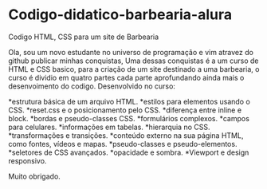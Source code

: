 # Codigo-didatico-barbearia-alura
Codigo HTML, CSS para um site de Barbearia 

Ola, sou um novo estudante no universo de programação e vim atravez do github publicar minhas conquistas, Uma dessas conquistas é a um curso de HTML e CSS basico,
para a criação de um site destinado a uma barbearia, o curso é dividio em quatro partes cada parte aprofundando ainda mais o desenvoimento do codigo.
  Desenvolvido no curso:
  
*estrutura básica de um arquivo HTML.
*estilos para elementos usando o CSS.
*reset.css e o posicionamento pelo CSS.
*diferença entre inline e block.
*bordas e pseudo-classes CSS.
*formulários complexos.
*campos para celulares.
*informações em tabelas.
*hierarquia no CSS.
*transformações e transições.
*conteúdo externo na sua página HTML, como fontes, vídeos e mapas.
*pseudo-classes e pseudo-elementos.
*seletores de CSS avançados.
*opacidade e sombra.
*Viewport e design responsivo.

Muito obrigado. 
